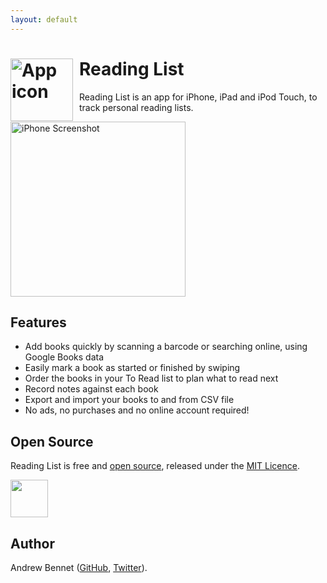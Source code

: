 ```yaml
---
layout: default
---
```

<h1>
  <img src="https://raw.githubusercontent.com/AndrewBennet/readinglist/master/media/AppIcon.png"
  alt="App icon" style="width: 100px; float: left; padding-right: 10px;" />
  Reading List
</h1>

Reading List is an app for iPhone, iPad and iPod Touch, to track personal reading lists.

<img src="https://raw.githubusercontent.com/AndrewBennet/readinglist/master/media/iPhone7-ToReadList_framed.png"
  alt="iPhone Screenshot" style="width: 280px;" />

## Features

* Add books quickly by scanning a barcode or searching online, using Google Books data
* Easily mark a book as started or finished by swiping
* Order the books in your To Read list to plan what to read next
* Record notes against each book
* Export and import your books to and from CSV file
* No ads, no purchases and no online account required!

## Open Source

Reading List is free and [open source](https://github.com/AndrewBennet/readinglist), released under the [MIT Licence](https://github.com/AndrewBennet/readinglist/blob/master/LICENSE).

<a href="https://itunes.apple.com/WebObjects/MZStore.woa/wa/viewSoftware?id=1217139955&mt=8"><img src="https://linkmaker.itunes.apple.com/assets/shared/badges/en-us/appstore-lrg.svg" style="height: 60px;"></a>

## Author

Andrew Bennet ([GitHub](https://github.com/AndrewBennet), [Twitter](https://twitter.com/AndrewBennet)).

